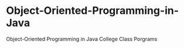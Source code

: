 Object-Oriented-Programming-in-Java
===================================

Object-Oriented Programming in Java College Class Porgrams
